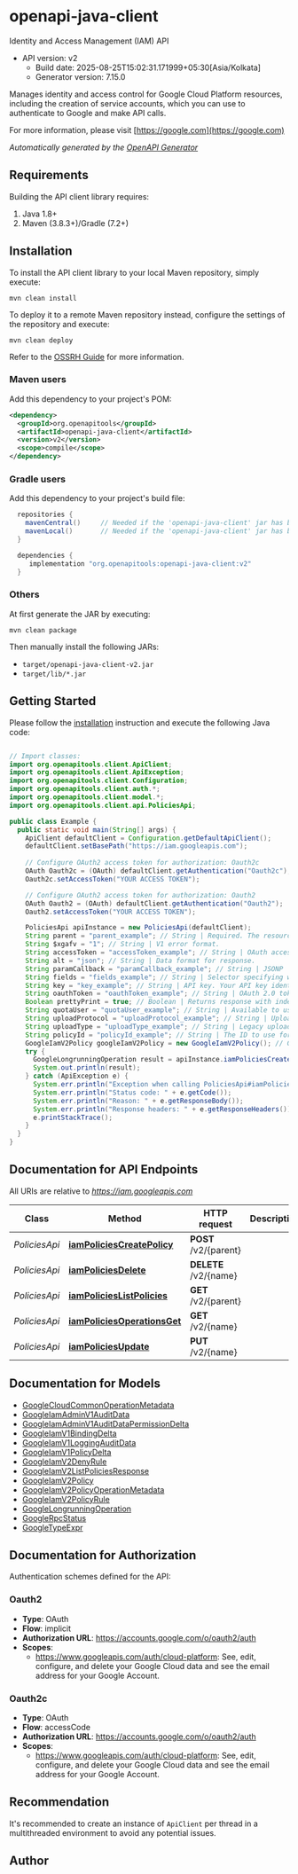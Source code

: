 # openapi-java-client

Identity and Access Management (IAM) API
- API version: v2
  - Build date: 2025-08-25T15:02:31.171999+05:30[Asia/Kolkata]
  - Generator version: 7.15.0

Manages identity and access control for Google Cloud Platform resources, including the creation of service accounts, which you can use to authenticate to Google and make API calls. 

  For more information, please visit [https://google.com](https://google.com)

*Automatically generated by the [OpenAPI Generator](https://openapi-generator.tech)*


## Requirements

Building the API client library requires:
1. Java 1.8+
2. Maven (3.8.3+)/Gradle (7.2+)

## Installation

To install the API client library to your local Maven repository, simply execute:

```shell
mvn clean install
```

To deploy it to a remote Maven repository instead, configure the settings of the repository and execute:

```shell
mvn clean deploy
```

Refer to the [OSSRH Guide](http://central.sonatype.org/pages/ossrh-guide.html) for more information.

### Maven users

Add this dependency to your project's POM:

```xml
<dependency>
  <groupId>org.openapitools</groupId>
  <artifactId>openapi-java-client</artifactId>
  <version>v2</version>
  <scope>compile</scope>
</dependency>
```

### Gradle users

Add this dependency to your project's build file:

```groovy
  repositories {
    mavenCentral()     // Needed if the 'openapi-java-client' jar has been published to maven central.
    mavenLocal()       // Needed if the 'openapi-java-client' jar has been published to the local maven repo.
  }

  dependencies {
     implementation "org.openapitools:openapi-java-client:v2"
  }
```

### Others

At first generate the JAR by executing:

```shell
mvn clean package
```

Then manually install the following JARs:

* `target/openapi-java-client-v2.jar`
* `target/lib/*.jar`

## Getting Started

Please follow the [installation](#installation) instruction and execute the following Java code:

```java

// Import classes:
import org.openapitools.client.ApiClient;
import org.openapitools.client.ApiException;
import org.openapitools.client.Configuration;
import org.openapitools.client.auth.*;
import org.openapitools.client.model.*;
import org.openapitools.client.api.PoliciesApi;

public class Example {
  public static void main(String[] args) {
    ApiClient defaultClient = Configuration.getDefaultApiClient();
    defaultClient.setBasePath("https://iam.googleapis.com");
    
    // Configure OAuth2 access token for authorization: Oauth2c
    OAuth Oauth2c = (OAuth) defaultClient.getAuthentication("Oauth2c");
    Oauth2c.setAccessToken("YOUR ACCESS TOKEN");

    // Configure OAuth2 access token for authorization: Oauth2
    OAuth Oauth2 = (OAuth) defaultClient.getAuthentication("Oauth2");
    Oauth2.setAccessToken("YOUR ACCESS TOKEN");

    PoliciesApi apiInstance = new PoliciesApi(defaultClient);
    String parent = "parent_example"; // String | Required. The resource that the policy is attached to, along with the kind of policy to create. Format: `policies/{attachment_point}/denypolicies` The attachment point is identified by its URL-encoded full resource name, which means that the forward-slash character, `/`, must be written as `%2F`. For example, `policies/cloudresourcemanager.googleapis.com%2Fprojects%2Fmy-project/denypolicies`. For organizations and folders, use the numeric ID in the full resource name. For projects, you can use the alphanumeric or the numeric ID.
    String $xgafv = "1"; // String | V1 error format.
    String accessToken = "accessToken_example"; // String | OAuth access token.
    String alt = "json"; // String | Data format for response.
    String paramCallback = "paramCallback_example"; // String | JSONP
    String fields = "fields_example"; // String | Selector specifying which fields to include in a partial response.
    String key = "key_example"; // String | API key. Your API key identifies your project and provides you with API access, quota, and reports. Required unless you provide an OAuth 2.0 token.
    String oauthToken = "oauthToken_example"; // String | OAuth 2.0 token for the current user.
    Boolean prettyPrint = true; // Boolean | Returns response with indentations and line breaks.
    String quotaUser = "quotaUser_example"; // String | Available to use for quota purposes for server-side applications. Can be any arbitrary string assigned to a user, but should not exceed 40 characters.
    String uploadProtocol = "uploadProtocol_example"; // String | Upload protocol for media (e.g. \"raw\", \"multipart\").
    String uploadType = "uploadType_example"; // String | Legacy upload protocol for media (e.g. \"media\", \"multipart\").
    String policyId = "policyId_example"; // String | The ID to use for this policy, which will become the final component of the policy's resource name. The ID must contain 3 to 63 characters. It can contain lowercase letters and numbers, as well as dashes (`-`) and periods (`.`). The first character must be a lowercase letter.
    GoogleIamV2Policy googleIamV2Policy = new GoogleIamV2Policy(); // GoogleIamV2Policy | 
    try {
      GoogleLongrunningOperation result = apiInstance.iamPoliciesCreatePolicy(parent, $xgafv, accessToken, alt, paramCallback, fields, key, oauthToken, prettyPrint, quotaUser, uploadProtocol, uploadType, policyId, googleIamV2Policy);
      System.out.println(result);
    } catch (ApiException e) {
      System.err.println("Exception when calling PoliciesApi#iamPoliciesCreatePolicy");
      System.err.println("Status code: " + e.getCode());
      System.err.println("Reason: " + e.getResponseBody());
      System.err.println("Response headers: " + e.getResponseHeaders());
      e.printStackTrace();
    }
  }
}

```

## Documentation for API Endpoints

All URIs are relative to *https://iam.googleapis.com*

Class | Method | HTTP request | Description
------------ | ------------- | ------------- | -------------
*PoliciesApi* | [**iamPoliciesCreatePolicy**](docs/PoliciesApi.md#iamPoliciesCreatePolicy) | **POST** /v2/{parent} | 
*PoliciesApi* | [**iamPoliciesDelete**](docs/PoliciesApi.md#iamPoliciesDelete) | **DELETE** /v2/{name} | 
*PoliciesApi* | [**iamPoliciesListPolicies**](docs/PoliciesApi.md#iamPoliciesListPolicies) | **GET** /v2/{parent} | 
*PoliciesApi* | [**iamPoliciesOperationsGet**](docs/PoliciesApi.md#iamPoliciesOperationsGet) | **GET** /v2/{name} | 
*PoliciesApi* | [**iamPoliciesUpdate**](docs/PoliciesApi.md#iamPoliciesUpdate) | **PUT** /v2/{name} | 


## Documentation for Models

 - [GoogleCloudCommonOperationMetadata](docs/GoogleCloudCommonOperationMetadata.md)
 - [GoogleIamAdminV1AuditData](docs/GoogleIamAdminV1AuditData.md)
 - [GoogleIamAdminV1AuditDataPermissionDelta](docs/GoogleIamAdminV1AuditDataPermissionDelta.md)
 - [GoogleIamV1BindingDelta](docs/GoogleIamV1BindingDelta.md)
 - [GoogleIamV1LoggingAuditData](docs/GoogleIamV1LoggingAuditData.md)
 - [GoogleIamV1PolicyDelta](docs/GoogleIamV1PolicyDelta.md)
 - [GoogleIamV2DenyRule](docs/GoogleIamV2DenyRule.md)
 - [GoogleIamV2ListPoliciesResponse](docs/GoogleIamV2ListPoliciesResponse.md)
 - [GoogleIamV2Policy](docs/GoogleIamV2Policy.md)
 - [GoogleIamV2PolicyOperationMetadata](docs/GoogleIamV2PolicyOperationMetadata.md)
 - [GoogleIamV2PolicyRule](docs/GoogleIamV2PolicyRule.md)
 - [GoogleLongrunningOperation](docs/GoogleLongrunningOperation.md)
 - [GoogleRpcStatus](docs/GoogleRpcStatus.md)
 - [GoogleTypeExpr](docs/GoogleTypeExpr.md)


<a id="documentation-for-authorization"></a>
## Documentation for Authorization


Authentication schemes defined for the API:
<a id="Oauth2"></a>
### Oauth2

- **Type**: OAuth
- **Flow**: implicit
- **Authorization URL**: https://accounts.google.com/o/oauth2/auth
- **Scopes**: 
  - https://www.googleapis.com/auth/cloud-platform: See, edit, configure, and delete your Google Cloud data and see the email address for your Google Account.

<a id="Oauth2c"></a>
### Oauth2c

- **Type**: OAuth
- **Flow**: accessCode
- **Authorization URL**: https://accounts.google.com/o/oauth2/auth
- **Scopes**: 
  - https://www.googleapis.com/auth/cloud-platform: See, edit, configure, and delete your Google Cloud data and see the email address for your Google Account.


## Recommendation

It's recommended to create an instance of `ApiClient` per thread in a multithreaded environment to avoid any potential issues.

## Author




